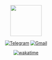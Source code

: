 <div id="header" align="center">
  <img src="https://media1.giphy.com/media/v1.Y2lkPTc5MGI3NjExYWhsM3ZqcnN0NmlvYjJrd3Rta3dnazllNWNpaDl1a3pqeHpvZTlnbyZlcD12MV9pbnRlcm5hbF9naWZfYnlfaWQmY3Q9cw/5eLDrEaRGHegx2FeF2/giphy.gif" width="100"/>

[![Telegram](https://img.shields.io/badge/-Telegram-090909?style=for-the-badge&logo=telegram&logoColor=27A0D9)](https://t.me/egorzh01)
[![Gmail](https://img.shields.io/badge/Gmail-D14836?style=for-the-badge&logo=gmail&logoColor=white)](mailto:egor2001zhukov@gmail.com)

[![wakatime](https://wakatime.com/badge/user/018b8a65-8d4e-4388-af40-80560a767e4b.svg)](https://wakatime.com/@018b8a65-8d4e-4388-af40-80560a767e4b)
</div>
